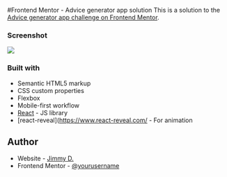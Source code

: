 #Frontend Mentor - Advice generator app solution
This is a solution to the [Advice generator app challenge on Frontend Mentor](https://www.frontendmentor.io/challenges/advice-generator-app-QdUG-13db).  


### Screenshot

![](./screenshot.jpg)



### Built with

- Semantic HTML5 markup
- CSS custom properties
- Flexbox
- Mobile-first workflow
- [React](https://reactjs.org/) - JS library
- [react-reveal](https://www.react-reveal.com/ - For animation


## Author

- Website - [Jimmy D.](https://github.com/Jd536/)
- Frontend Mentor - [@yourusername](https://www.frontendmentor.io/profile/Jd536)
